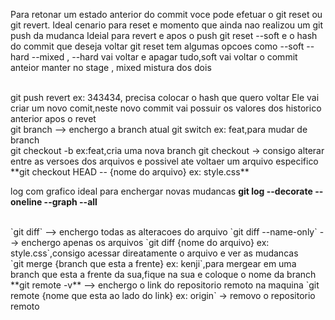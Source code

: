 
Para retonar um estado anterior do commit voce pode efetuar o git reset ou git revert.
Ideal cenario para  reset e momento que ainda nao realizou um git push da mudanca
Ideial para revert e apos o push 
git reset --soft e o hash do commit que deseja voltar 
git reset tem algumas opcoes como --soft --hard --mixed ,  --hard vai voltar e apagar tudo,soft vai voltar o commit anteior  manter  no stage , mixed mistura dos dois

</br>
git push revert <hash> ex: 343434, precisa colocar  o hash que quero voltar
Ele vai criar um novo comit,neste novo commit vai possuir os valores dos historico  anterior apos o revet 

</br>
git branch --> enchergo a branch atual
git switch <nome da branch> ex: feat,para mudar de branch
</br>
git checkout -b <none branch> ex:feat,cria uma nova branch
git checkout -> consigo alterar entre as versoes dos arquivos e possivel ate voltaer um arquivo especifico
**git checkout HEAD -- {nome do arquivo} ex: style.css**
</br>

log com grafico ideal para enchergar novas mudancas 
**git log --decorate --oneline --graph --all**

</br>
`git diff` --> enchergo todas as alteracoes do arquivo
`git diff --name-only` --> enchergo apenas os arquivos
`git diff {nome do arquivo} ex: style.css`,consigo acessar direatamente o arquivo e ver as mudancas
</br>
`git merge {branch que esta a frente} ex: kenji`,para mergear em uma branch que esta a frente da sua,fique na sua e coloque o nome da branch
</br>
 **git remote -v** --> enchergo o link do repositorio remoto na maquina
`git remote {nome que esta ao lado do link} ex: origin` -> removo o repositorio remoto

